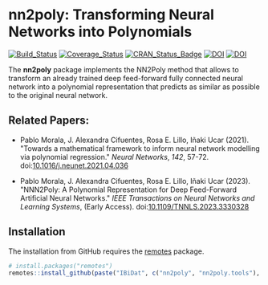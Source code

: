 # nn2poly: Transforming Neural Networks into Polynomials

<!-- badges: start -->
[![Build\_Status](https://github.com/IBiDat/nn2poly/actions/workflows/build.yml/badge.svg)](https://github.com/IBiDat/nn2poly/actions/workflows/build.yml)
[![Coverage\_Status](https://img.shields.io/codecov/c/github/IBiDat/nn2poly/master.svg)](https://app.codecov.io/github/IBiDat/nn2poly?branch=master)
[![CRAN\_Status\_Badge](https://www.r-pkg.org/badges/version/nn2poly)](https://cran.r-project.org/package=nn2poly)
[![DOI](https://img.shields.io/badge/doi-10.1016/j.neunet.2021.04.036-informational.svg)](https://doi.org/10.1016/j.neunet.2021.04.036)
[![DOI](https://img.shields.io/badge/doi-10.1109/TNNLS.2023.3330328-informational.svg)](https://doi.org/10.1109/TNNLS.2023.3330328)
<!-- badges: end -->

The **nn2poly** package implements the NN2Poly method that allows to transform an already trained deep feed-forward fully connected neural network into a polynomial representation that predicts as similar as possible to the original neural network.


## Related Papers:

- Pablo Morala, J. Alexandra Cifuentes, Rosa E. Lillo, Iñaki Ucar (2021).
  "Towards a mathematical framework to inform neural network modelling via polynomial regression."
  _Neural Networks_, *142*, 57-72.
  doi:[10.1016/j.neunet.2021.04.036](https://doi.org/10.1016/j.neunet.2021.04.036)

- Pablo Morala, J. Alexandra Cifuentes, Rosa E. Lillo, Iñaki Ucar (2023).
  "NNN2Poly: A Polynomial Representation for Deep Feed-Forward Artificial Neural Networks."
  _IEEE Transactions on Neural Networks and Learning Systems_, (Early Access).
  doi:[10.1109/TNNLS.2023.3330328](https://doi.org/10.1109/TNNLS.2023.3330328)


## Installation

The installation from GitHub requires the [remotes](https://cran.r-project.org/package=remotes) package.

```r
# install.packages("remotes")
remotes::install_github(paste("IBiDat", c("nn2poly", "nn2poly.tools"), sep="/"))
```

